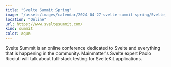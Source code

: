 ```yaml
---
title: "Svelte Summit Spring"
image: "/assets/images/calendar/2024-04-27-svelte-summit-spring/Svelte_Logo.png"
location: "Online"
url: https://www.sveltesummit.com/
kind: summit
color: aqua
---
```


Svelte Summit is an online conference dedicated to Svelte and everything that is happening in the community. Mainmatter's Svelte expert Paolo Ricciuti will talk about full-stack testing for SvelteKit applications.
